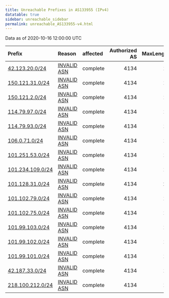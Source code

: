 ```yaml
---
title: Unreachable Prefixes in AS133955 (IPv4)
datatable: true
sidebar: unreachable_sidebar
permalink: unreachable_AS133955-v4.html
---
```


Data as of 2020-10-16 12:00:00 UTC


<div class="datatable-begin"></div>

| Prefix                                                     | Reason                                                                                                   | affected   |   Authorized AS |   MaxLength | Anchor                                       |   unreachable /24s |
|:-----------------------------------------------------------|:---------------------------------------------------------------------------------------------------------|:-----------|----------------:|------------:|:---------------------------------------------|-------------------:|
| [42.123.20.0/24](https://stat.ripe.net/42.123.20.0/24)     | [INVALID ASN](https://rpki-validator.ripe.net/announcement-preview?asn=AS133955&prefix=42.123.20.0/24)   | complete   |            4134 |          19 | [APNIC](unreachable_APNIC_RPKI_Root-v4.html) |                  1 |
| [150.121.31.0/24](https://stat.ripe.net/150.121.31.0/24)   | [INVALID ASN](https://rpki-validator.ripe.net/announcement-preview?asn=AS133955&prefix=150.121.31.0/24)  | complete   |            4134 |          16 | [APNIC](unreachable_APNIC_RPKI_Root-v4.html) |                  1 |
| [150.121.2.0/24](https://stat.ripe.net/150.121.2.0/24)     | [INVALID ASN](https://rpki-validator.ripe.net/announcement-preview?asn=AS133955&prefix=150.121.2.0/24)   | complete   |            4134 |          16 | [APNIC](unreachable_APNIC_RPKI_Root-v4.html) |                  1 |
| [114.79.97.0/24](https://stat.ripe.net/114.79.97.0/24)     | [INVALID ASN](https://rpki-validator.ripe.net/announcement-preview?asn=AS133955&prefix=114.79.97.0/24)   | complete   |            4134 |          18 | [APNIC](unreachable_APNIC_RPKI_Root-v4.html) |                  1 |
| [114.79.93.0/24](https://stat.ripe.net/114.79.93.0/24)     | [INVALID ASN](https://rpki-validator.ripe.net/announcement-preview?asn=AS133955&prefix=114.79.93.0/24)   | complete   |            4134 |          18 | [APNIC](unreachable_APNIC_RPKI_Root-v4.html) |                  1 |
| [106.0.71.0/24](https://stat.ripe.net/106.0.71.0/24)       | [INVALID ASN](https://rpki-validator.ripe.net/announcement-preview?asn=AS133955&prefix=106.0.71.0/24)    | complete   |            4134 |          18 | [APNIC](unreachable_APNIC_RPKI_Root-v4.html) |                  1 |
| [101.251.53.0/24](https://stat.ripe.net/101.251.53.0/24)   | [INVALID ASN](https://rpki-validator.ripe.net/announcement-preview?asn=AS133955&prefix=101.251.53.0/24)  | complete   |            4134 |          19 | [APNIC](unreachable_APNIC_RPKI_Root-v4.html) |                  1 |
| [101.234.109.0/24](https://stat.ripe.net/101.234.109.0/24) | [INVALID ASN](https://rpki-validator.ripe.net/announcement-preview?asn=AS133955&prefix=101.234.109.0/24) | complete   |            4134 |          19 | [APNIC](unreachable_APNIC_RPKI_Root-v4.html) |                  1 |
| [101.128.31.0/24](https://stat.ripe.net/101.128.31.0/24)   | [INVALID ASN](https://rpki-validator.ripe.net/announcement-preview?asn=AS133955&prefix=101.128.31.0/24)  | complete   |            4134 |          20 | [APNIC](unreachable_APNIC_RPKI_Root-v4.html) |                  1 |
| [101.102.79.0/24](https://stat.ripe.net/101.102.79.0/24)   | [INVALID ASN](https://rpki-validator.ripe.net/announcement-preview?asn=AS133955&prefix=101.102.79.0/24)  | complete   |            4134 |          19 | [APNIC](unreachable_APNIC_RPKI_Root-v4.html) |                  1 |
| [101.102.75.0/24](https://stat.ripe.net/101.102.75.0/24)   | [INVALID ASN](https://rpki-validator.ripe.net/announcement-preview?asn=AS133955&prefix=101.102.75.0/24)  | complete   |            4134 |          19 | [APNIC](unreachable_APNIC_RPKI_Root-v4.html) |                  1 |
| [101.99.103.0/24](https://stat.ripe.net/101.99.103.0/24)   | [INVALID ASN](https://rpki-validator.ripe.net/announcement-preview?asn=AS133955&prefix=101.99.103.0/24)  | complete   |            4134 |          19 | [APNIC](unreachable_APNIC_RPKI_Root-v4.html) |                  1 |
| [101.99.102.0/24](https://stat.ripe.net/101.99.102.0/24)   | [INVALID ASN](https://rpki-validator.ripe.net/announcement-preview?asn=AS133955&prefix=101.99.102.0/24)  | complete   |            4134 |          19 | [APNIC](unreachable_APNIC_RPKI_Root-v4.html) |                  1 |
| [101.99.101.0/24](https://stat.ripe.net/101.99.101.0/24)   | [INVALID ASN](https://rpki-validator.ripe.net/announcement-preview?asn=AS133955&prefix=101.99.101.0/24)  | complete   |            4134 |          19 | [APNIC](unreachable_APNIC_RPKI_Root-v4.html) |                  1 |
| [42.187.33.0/24](https://stat.ripe.net/42.187.33.0/24)     | [INVALID ASN](https://rpki-validator.ripe.net/announcement-preview?asn=AS133955&prefix=42.187.33.0/24)   | complete   |            4134 |          18 | [APNIC](unreachable_APNIC_RPKI_Root-v4.html) |                  1 |
| [218.100.212.0/24](https://stat.ripe.net/218.100.212.0/24) | [INVALID ASN](https://rpki-validator.ripe.net/announcement-preview?asn=AS133955&prefix=218.100.212.0/24) | complete   |            4134 |          17 | [APNIC](unreachable_APNIC_RPKI_Root-v4.html) |                  1 |

<div class="datatable-end"></div>